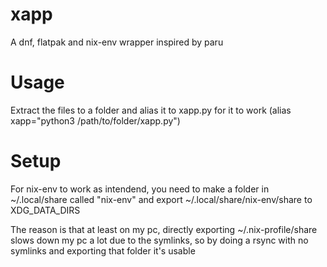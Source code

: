 # xapp

A dnf, flatpak and nix-env wrapper inspired by paru

# Usage

Extract the files to a folder and alias it to xapp.py for it to work (alias xapp="python3 /path/to/folder/xapp.py")

# Setup

For nix-env to work as intendend, you need to make a folder in ~/.local/share called "nix-env" and export ~/.local/share/nix-env/share to XDG_DATA_DIRS

The reason is that at least on my pc, directly exporting ~/.nix-profile/share slows down my pc a lot due to the symlinks, so by doing a rsync with no symlinks and exporting that folder it's usable
